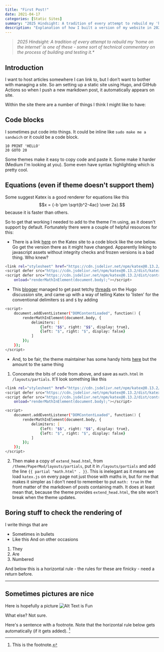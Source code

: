 ```yaml
---
title: "First Post!"
date: 2021-04-17
categories: [Static Sites]
summary: "2025 Hindsight: A tradition of every attempt to rebuild my 'home on the internet' is one of these - a recursive, technical commentary on the process of building and testing the site."
description: "Explanation of how I built a version of my website in 2021 using Hugo."
---
```


> _2025 Hindsight: A tradition of every attempt to rebuild my 'home on the internet' is one of these - some sort of technical commentary on the process of building and testing it.*_

## Introduction
I want to host articles somewhere I can link to, but I don’t want to bother with managing a site. So am setting up a static site using Hugo, and GitHub Actions so when I push a new markdown post, it automatically appears on site. 

Within the site there are a number of things I think I might like to have:

## Code blocks
I sometimes put code into things. It could be inline like `sudo make me a sandwich` or it could be a code block.
```
10 PRINT 'HELLO'
20 GOTO 20
```
Some themes make it easy to copy code and paste it. Some make it harder (Medium I'm looking at you). Some even have syntax highlighting which is pretty cool. 

##  Equations (even if theme doesn't support them)
Some suggest Katex is a good renderer for equations like this $$x = {-b \pm \sqrt{b^2-4ac} \over 2a}.$$ because it is faster than others. 

So to get that working I needed to add to the theme I'm using, as it doesn't support by default. Fortunately there were a couple of helpful resources for this:

- There is a link [here](https://katex.org/docs/autorender.html) on the Katex site to a code block like the one below. Go get the version there as it might have changed. Apparently linking to javascript assets without integrity checks and frozen versions is a bad thing. Who knew? 

```zsh
<link rel="stylesheet" href="https://cdn.jsdelivr.net/npm/katex@0.13.2/dist/katex.min.css" integrity="sha384-Cqd8ihRLum0CCg8rz0hYKPoLZ3uw+gES2rXQXycqnL5pgVQIflxAUDS7ZSjITLb5" crossorigin="anonymous">
<script defer src="https://cdn.jsdelivr.net/npm/katex@0.13.2/dist/katex.min.js" integrity="sha384-1Or6BdeNQb0ezrmtGeqQHFpppNd7a/gw29xeiSikBbsb44xu3uAo8c7FwbF5jhbd" crossorigin="anonymous"></script>
<script defer src="https://cdn.jsdelivr.net/npm/katex@0.13.2/dist/contrib/auto-render.min.js" integrity="sha384-vZTG03m+2yp6N6BNi5iM4rW4oIwk5DfcNdFfxkk9ZWpDriOkXX8voJBFrAO7MpVl" crossorigin="anonymous"
    onload="renderMathInElement(document.body);"></script>
``` 
- This [blogger](https://kevcaz.github.io/notes/hugo/katex_and_goldmark/) managed to get past tetchy [threads](https://discourse.gohugo.io/t/use-goldmark-mathjax-extension/25721/12) on the Hugo discussion site, and came up with a way of telling Katex to 'listen' for the conventional delimiters `$$` and `$` by adding

```zsh
<script>
    document.addEventListener("DOMContentLoaded", function() {
        renderMathInElement(document.body, {
            delimiters: [
                {left: "$$", right: "$$", display: true},
                {left: "$", right: "$", display: false}
            ]
        });
    });
</script>
```

- And, to be fair, the theme maintainer has some handy hints [here](https://github.com/adityatelange/hugo-PaperMod/blob/exampleSite/content/posts/math-typesetting.md) but the amount to the same thing

1. Concenate the bits of code from above, and save as `math.html` in `/layouts/partials`. It'll look something like this
```zsh
<link rel="stylesheet" href="https://cdn.jsdelivr.net/npm/katex@0.13.2/dist/katex.min.css" integrity="sha384-Cqd8ihRLum0CCg8rz0hYKPoLZ3uw+gES2rXQXycqnL5pgVQIflxAUDS7ZSjITLb5" crossorigin="anonymous">
<script defer src="https://cdn.jsdelivr.net/npm/katex@0.13.2/dist/katex.min.js" integrity="sha384-1Or6BdeNQb0ezrmtGeqQHFpppNd7a/gw29xeiSikBbsb44xu3uAo8c7FwbF5jhbd" crossorigin="anonymous"></script>
<script defer src="https://cdn.jsdelivr.net/npm/katex@0.13.2/dist/contrib/auto-render.min.js" integrity="sha384-vZTG03m+2yp6N6BNi5iM4rW4oIwk5DfcNdFfxkk9ZWpDriOkXX8voJBFrAO7MpVl" crossorigin="anonymous"
    onload="renderMathInElement(document.body);"></script>

<script>
    document.addEventListener("DOMContentLoaded", function() {
        renderMathInElement(document.body, {
            delimiters: [
                {left: "$$", right: "$$", display: true},
                {left: "$", right: "$", display: false}
            ]
        });
    });
</script>
```
2. Then make a copy of `extend_head.html`, from `/theme/PaperMod/layouts/partials`, put it in `/layouts/partials`  and add the line `{{ partial "math.html" . }}`. This is inelegant as it means we load `katex.js` on every page not just those with maths in, but for me that makes it simpler as I don't need to remember to put `math: true` in the front matter of the markdown of posts containing math. It does at least mean that, because the theme provides `extend_head.html`, the site won't break when the  theme updates. 

## Boring stuff to check the rendering of
I write things that are
- Sometimes in bullets
- Like this
And on other occasions
1. They
2. Are
3. Numbered

And below this is a horizontal rule - the rules for these are finicky - need a return before. 

---
## Sometimes pictures are nice
Here is hopefully a picture
![Alt Text is Fun](https://upload.wikimedia.org/wikipedia/commons/d/d3/Turnip_2622027.jpg)

What else? Not sure. 

Here's a sentence with a footnote. Note that the horizontal rule below gets automatically (if it gets added). [^1]

[^1]: This is the footnote.

